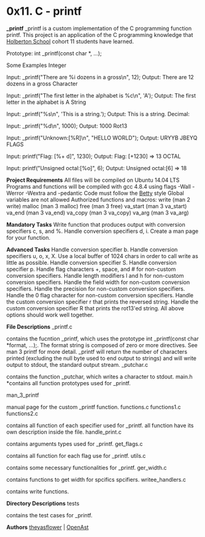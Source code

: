 # 0x11. C - printf

**_printf**
_printf is a custom implementation of the C programming function printf. This project is an application of the C programming knowledge that [Holberton School]([url](https://www.holbertonschool.com/)) cohort 11 students have learned.

Prototype: int _printf(const char *, ...);

Some Examples
Integer

Input: _printf("There are %i dozens in a gross\n", 12);
Output: There are 12 dozens in a gross
Character

Input: _printf("The first letter in the alphabet is %c\n", 'A');
Output: The first letter in the alphabet is A
String

Input: _printf("%s\n", 'This is a string.');
Output: This is a string.
Decimal:

Input: _printf("%d\n", 1000);
Output: 1000
Rot13

Input: _printf("Unknown:[%R]\n", "HELLO WORLD");
Output: URYYB JBEYQ
FLAGS

Input: printf("Flag: [%+ d]", 1230);
Output: Flag: [+1230] => 13
OCTAL

Input: printf("Unsigned octal:[%o]", 6);
Output: Unsigned octal:[6] => 18

**Project Requirements**
All files will be compiled on Ubuntu 14.04 LTS
Programs and functions will be compiled with gcc 4.8.4 using flags -Wall -Werror -Wextra and -pedantic
Code must follow the [Betty]([url](https://github.com/holbertonschool/Betty/wiki)) style
Global variables are not allowed
Authorized functions and macros:
write (man 2 write)
malloc (man 3 malloc)
free (man 3 free)
va_start (man 3 va_start)
va_end (man 3 va_end)
va_copy (man 3 va_copy)
va_arg (man 3 va_arg)

**Mandatory Tasks**
 Write function that produces output with conversion specifiers c, s, and %.
 Handle conversion specifiers d, i.
 Create a man page for your function.
 
**Advanced Tasks**
 Handle conversion specifier b.
 Handle conversion specifiers u, o, x, X.
 Use a local buffer of 1024 chars in order to call write as little as possible.
 Handle conversion specifier S.
 Handle conversion specifier p.
 Handle flag characters +, space, and # for non-custom conversion specifiers.
 Handle length modifiers l and h for non-custom conversion specifiers.
 Handle the field width for non-custom conversion specifiers.
 Handle the precision for non-custom conversion specifiers.
 Handle the 0 flag character for non-custom conversion specifiers.
 Handle the custom conversion specifier r that prints the reversed string.
 Handle the custom conversion specifier R that prints the rot13'ed string.
 All above options should work well together.
 
**File Descriptions**
_printf.c

contains the fucntion _printf, which uses the prototype int _printf(const char *format, ...);. The format string is composed of zero or more directives. See man 3 printf for more detail. _printf will return the number of characters printed (excluding the null byte used to end output to strings) and will write output to stdout, the standard output stream.
_putchar.c

contains the function _putchar, which writes a character to stdout.
main.h *contains all function prototypes used for _printf.

man_3_printf

manual page for the custom _printf function.
functions.c functions1.c functions2.c

contains all function of each specifier used for _printf.
all function have its own description inside the file.
handle_print.c

contains arguments types used for _printf.
get_flags.c

contains all function for each flag use for _printf.
utils.c

contains some necessary functionalities for _printf.
ger_width.c

contains functions to get width for spcifics spcifiers.
writee_handlers.c

contains write functions.

**Directory Descriptions**
tests

contains the test cases for _printf.

**Authors**
[theyasflower](www.github.com/theyasflower) | [OpenAst](www.github.com/OpenAst)
